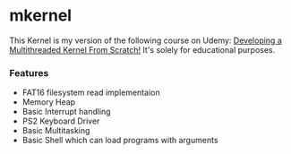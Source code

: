 # mkernel

This Kernel is my version of the following course on Udemy: [Developing a Multithreaded Kernel From Scratch!](https://www.udemy.com/course/developing-a-multithreaded-kernel-from-scratch/)
It's solely for educational purposes.

### Features
- FAT16 filesystem read implementaion
- Memory Heap
- Basic Interrupt handling
- PS2 Keyboard Driver
- Basic Multitasking
- Basic Shell which can load programs with arguments
